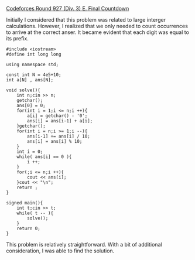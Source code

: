 [Codeforces Round 927 (Div. 3) E. Final Countdown](https://codeforces.com/contest/1932/problem/E)

Initially I considered that this problem was related to large interger calculations. However, I realized that we only needed to count occurrences to arrive at the correct anser. It became evident that each digit was equal to its prefix.

```
#include <iostream>
#define int long long

using namespace std;

const int N = 4e5+10;
int a[N] , ans[N];

void solve(){
    int n;cin >> n;
    getchar();
    ans[0] = 0;
    for(int i = 1;i <= n;i ++){
        a[i] = getchar() - '0';
        ans[i] = ans[i-1] + a[i];
    }getchar();
    for(int i = n;i >= 1;i --){
        ans[i-1] += ans[i] / 10;
        ans[i] = ans[i] % 10;
    }
    int i = 0;
    while( ans[i] == 0 ){
        i ++;
    }
    for(;i <= n;i ++){
        cout << ans[i];
    }cout << "\n";
    return ;
}

signed main(){
    int t;cin >> t;
    while( t -- ){
        solve();
    }
    return 0;
}
```

This problem is relatively straightforward. With a bit of additional consideration, I was able to find the solution.

